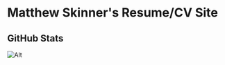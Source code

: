 # Matthew Skinner's Resume/CV Site


## GitHub Stats
![Alt](https://repobeats.axiom.co/api/embed/882d9498f9a558250b00daac71bb076e0a385040.svg "Repobeats analytics image")
